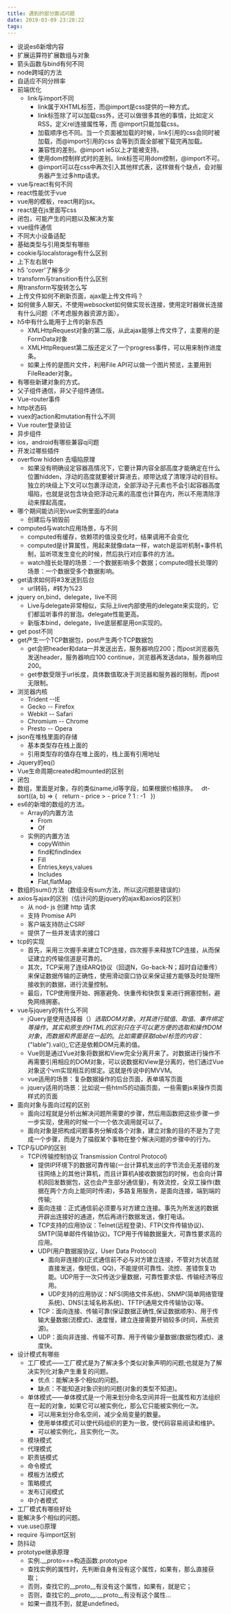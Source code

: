 ```yaml
---
title: 遇到的部分面试问题
date: 2019-03-09 23:28:22
tags:
---
```

- 说说es6新增内容  
- 扩展运算符扩展数组与对象  
- 箭头函数与bind有何不同
- node跨域的方法  
- 自适应不同分辨率  
- 前端优化  
  - link与import不同 
    - link属于XHTML标签，而@import是css提供的一种方式。
    - link标签除了可以加载css外，还可以做很多其他的事情，比如定义RSS，定义rel连接属性等，而		     @import只能加载css。
    - 加载顺序也不同。当一个页面被加载的时候，link引用的css会同时被加载，而@import引用的css		会等到页面全部被下载完再加载。
    - 兼容性的差别。@import ie5以上才能被支持。
    - 使用dom控制样式时的差别。link标签可用dom控制，@import不可。
    - @import可以在css中再次引入其他样式表，这样做有个缺点，会对服务器产生过多http请求。
- vue与react有何不同
- react性能优于vue
- vue用的模板，react用的jsx。
- react是在js里面写css
- 闭包，可能产生的问题以及解决方案
- vue组件通信
- 不同大小设备适配
- 基础类型与引用类型有哪些
- cookie与localstorage有什么区别
- 上下左右居中
- h5 'cover'了解多少
- transform与transition有什么区别
- 用transform写旋转怎么写
- 上传文件如何不刷新页面，ajax能上传文件吗？
- 如何做多人聊天，不使用websocket如何做实现长连接，使用定时器做长连接有什么问题（不考虑服务器资源方面）。
- h5中有什么能用于上传的新东西
  - XMLHttpRequest对象的第二版，从此ajax能够上传文件了，主要用的是FormData对象
  - XMLHttpRequest第二版还定义了一个progress事件，可以用来制作进度条。
  - 如果上传的是图片文件，利用File API可以做一个图片预览，主要用到FileReader对象。
- 有哪些新建对象的方式。
- 父子组件通信，非父子组件通信。
- Vue-router事件
- http状态码
- vuex的action和mutation有什么不同
- Vue router登录验证
- 异步组件
- ios，android有哪些兼容q问题
- 开发过哪些插件
- overflow hidden 去塌陷原理
  - 如果没有明确设定容器高情况下，它要计算内容全部高度才能确定在什么位置hidden，浮动的高度就要被计算进去，顺带达成了清理浮动的目标。独立的块级上下文可以包裹浮动流，全部浮动子元素也不会引起容器高度塌陷，也就是说包含块会把浮动元素的高度也计算在内，所以不用清除浮动来撑起高度。
- 哪个期间能访问到vue实例里面的data
  - 创建后与销毁前
- computed与watch应用场景，与不同
  - computed有缓存，依赖项的值没变化时，结果调用不会变化
  - computed是计算属性，用起来就像data一样，watch是监听机制+事件机制，监听项发生变化的时候，然后执行对应事件的方法。
  - watch擅长处理的场景：一个数据影响多个数据；computed擅长处理的场景：一个数据受多个数据影响。
- get请求如何将#3发送到后台
  - url转码，#转为%23
- jquery on,bind，delegate，live不同
  - Live与delegate非常相似，实际上live内部使用的delegate来实现的，它们都监听事件的冒泡。delegate性能更高。
  - 新版本bind，delegate，live底层都是用on实现的。
- get post不同
- get产生一个TCP数据包，post产生两个TCP数据包
  - get会把header和data一并发送出去，服务器响应200；而post浏览器先发送header，服务器响应100 continue，浏览器再发送data，服务器响应200。
  - get参数受限于url长度，具体数值取决于浏览器和服务器的限制，而post无限制。
- 浏览器内核
  - Trident --IE
  - Gecko -- Firefox
  - Webkit -- Safari
  - Chromium -- Chrome
  - Presto -- Opera
- json在堆栈里面的存储
  - 基本类型存在栈上面的
  - 引用类型存的值存在堆上面的，栈上面有引用地址
- Jquery的eq()
- Vue生命周期created和mounted的区别
- 闭包
- 数组，里面是对象，存的类似name,id等字段，如果根据价格排序。
  ​     ​		dt- sort((a, b) => {
  ​     ​		    return - price > - price ? 1 : -1
  ​     ​		})
- es6的新增的数组的方法。
  - Array的内置方法
    - From
    - Of
  - 实例的内置方法
    - copyWithin
    - find和findIndex
    - Fill
    - Entries,keys,values
    - Includes
    - Flat,flatMap
- 数组的sum()方法（数组没有sum方法，所以这问题是错误的）
- axios与ajax的区别（估计问的是jquery的ajax和axios的区别）
  - 从 nod- js 创建 http 请求
  - 支持 Promise API
  - 客户端支持防止CSRF
  - 提供了一些并发请求的接口
- tcp的实现
  - 首先，采用三次握手来建立TCP连接，四次握手来释放TCP连接，从而保证建立的传输信道是可靠的。
  - 其次，TCP采用了连续ARQ协议（回退N，Go-back-N；超时自动重传）来保证数据传输的正确性，使用滑动窗口协议来保证接方能够及时处理所接收到的数据，进行流量控制。
  - 最后，TCP使用慢开始、拥塞避免、快重传和快恢复来进行拥塞控制，避免网络拥塞。
- vue与jquery的有什么不同
  - jQuery是使用选择器（$）选取DOM对象，对其进行赋值、取值、事件绑定等操作，其实和原生的HTML的区别只在于可以更方便的选取和操作DOM对象，而数据和界面是在一起的。比如需要获取label标签的内容：$("lable").val();,它还是依赖DOM元素的值。 
  - Vue则是通过Vue对象将数据和View完全分离开来了。对数据进行操作不再需要引用相应的DOM对象，可以说数据和View是分离的，他们通过Vue对象这个vm实现相互的绑定。这就是传说中的MVVM。
  - vue适用的场景：复杂数据操作的后台页面，表单填写页面
  - jquery适用的场景：比如说一些html5的动画页面，一些需要js来操作页面样式的页面
- 面向对象与面向过程的区别
  - 面向过程就是分析出解决问题所需要的步骤，然后用函数把这些步骤一步一步实现，使用的时候一个一个依次调用就可以了。
  - 面向对象是把构成问题事务分解成各个对象，建立对象的目的不是为了完成一个步骤，而是为了描叙某个事物在整个解决问题的步骤中的行为。
- TCP与UDP的区别
  - TCP(传输控制协议 Transmission Control Protocol)
    - 提供IP环境下的数据可靠传输(一台计算机发出的字节流会无差错的发往网络上的其他计算机，而且计算机A接收数据包的时候，也会向计算机B回发数据包，这也会产生部分通信量)，有效流控，全双工操作(数据在两个方向上能同时传递)，多路复用服务，是面向连接，端到端的传输;
    - 面向连接：正式通信前必须要与对方建立连接。事先为所发送的数据开辟出连接好的通道，然后再进行数据发送，像打电话。
    - TCP支持的应用协议：Telnet(远程登录)、FTP(文件传输协议)、SMTP(简单邮件传输协议)。TCP用于传输数据量大，可靠性要求高的应用。
    - UDP(用户数据报协议，User Data Protocol)
      - 面向非连接的(正式通信前不必与对方建立连接，不管对方状态就直接发送，像短信，QQ)，不能提供可靠性、流控、差错恢复功能。UDP用于一次只传送少量数据，可靠性要求低、传输经济等应用。
      - UDP支持的应用协议：NFS(网络文件系统)、SNMP(简单网络管理系统)、DNS(主域名称系统)、TFTP(通用文件传输协议)等。
    - TCP：面向连接、传输可靠(保证数据正确性,保证数据顺序)、用于传输大量数据(流模式)、速度慢，建立连接需要开销较多(时间，系统资源)。
    - UDP：面向非连接、传输不可靠、用于传输少量数据(数据包模式)、速度快。
- 设计模式有哪些
  - 工厂模式——工厂模式是为了解决多个类似对象声明的问题;也就是为了解决实列化对象产生重复的问题。
    - 优点：能解决多个相似的问题。
    - 缺点：不能知道对象识别的问题(对象的类型不知道)。
  - 单体模式——单体模式是一个用来划分命名空间并将一批属性和方法组织在一起的对象，如果它可以被实例化，那么它只能被实例化一次。
    - 可以用来划分命名空间，减少全局变量的数量。
    - 使用单体模式可以使代码组织的更为一致，使代码容易阅读和维护。
    - 可以被实例化，且实例化一次。
  - 模块模式
  - 代理模式
  - 职责链模式
  - 命令模式
  - 模板方法模式
  - 策略模式
  - 发布订阅模式
  - 中介者模式
    ​      ​    ​       ​            ​	
- 工厂模式有哪些好处
- 能解决多个相似的问题。
- vue.use()原理   
- require 与import区别
- 防抖动
-   prototype继承原理
    -   实例.__proto===构造函数.prototype
    -   查找实例的属性时，先判断自身有没有这个属性，如果有，那么直接获取；
    -   否则，查找它的__proto__有没有这个属性，如果有，就是它；
    -   否则，查找它的__proto__.__proto__有没有这个属性...
    -   如果一直找不到，就是undefined。